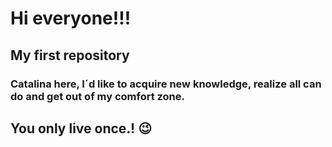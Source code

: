 # Hi everyone!!!
## My first repository
### Catalina here, I´d like to acquire new knowledge, realize all can do and get out of my comfort zone.
## You only live once.! 😉
